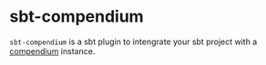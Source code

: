 # sbt-compendium

`sbt-compendium` is a sbt plugin to intengrate your sbt project with a
[compendium](github.com/higherkindness/compendium) instance.




